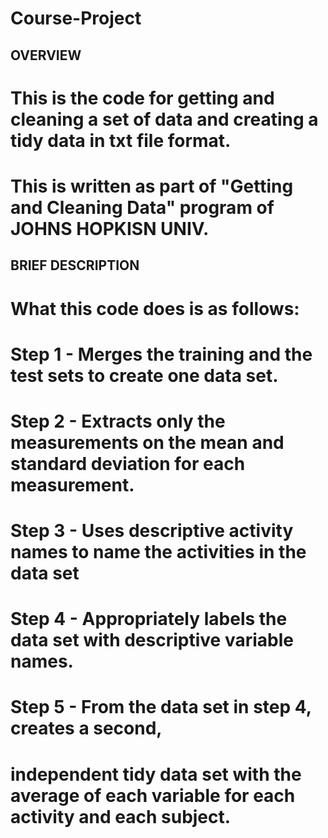 # Course-Project

## OVERVIEW
# This is the code for getting and cleaning a set of data and creating a tidy data in txt file format.
# This is written as part of "Getting and Cleaning Data" program of JOHNS HOPKISN UNIV.

## BRIEF DESCRIPTION
# What this code does is as follows:
# Step 1 - Merges the training and the test sets to create one data set.
# Step 2 - Extracts only the measurements on the mean and standard deviation for each measurement. 
# Step 3 - Uses descriptive activity names to name the activities in the data set
# Step 4 - Appropriately labels the data set with descriptive variable names. 
# Step 5 - From the data set in step 4, creates a second, 
#          independent tidy data set with the average of each variable for each activity and each subject.

